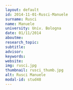 ```yaml
---
layout: default 
id: 2014-11-01-Rusci-Manuele
surname: Rusci
name: Manuele
university: Univ. Bologna
date: 01/11/2014
aboutme: 
research_topic: 
subtitle: 
advisor: 
keywords: 
website: 
img: rusci.jpg
thumbnail: rusci_thumb.jpg
alt: Rusci Manuele
modal-id: stud48
---
```

